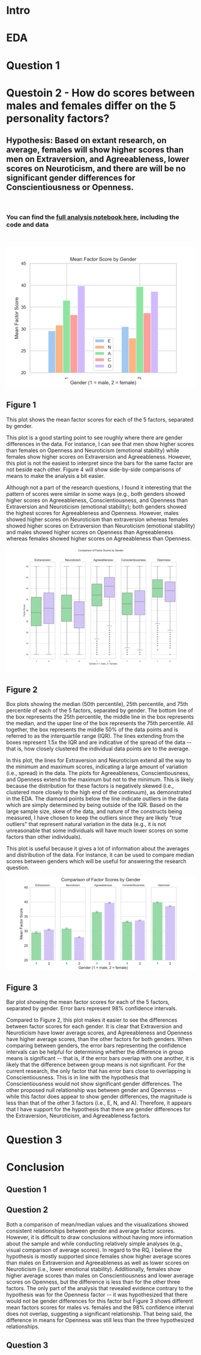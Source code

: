 # Intro

# EDA

# Question 1 

# Questoin 2 - How do scores between males and females differ on the 5 personality factors?

## **Hypothesis**: Based on extant research, on average, females will show higher scores than men on Extraversion, and Agreeableness, lower scores on Neuroticism, and there are will be no significant gender differences for Conscientiousness or Openness.
<br>

### You can find the [full analysis notebook here](./notebooks/analysis2.ipynb), including the code and data
<br>

![Barplot by gender](barbygender.png)

## **Figure 1**

This plot shows the mean factor scores for each of the 5 factors, separated by gender. 

This plot is a good starting point to see roughly where there are gender differences in the data. For instance, I can see that men show higher scores than females on Openness and Neuroticism (emotional stability) while females show higher scores on Extraversion and Agreeableness. However, this plot is not the easiest to interpret since the bars for the same factor are not beside each other. Figure 4 will show side-by-side comparisons of means to make the analysis a bit easier. 

Although not a part of the research questions, I found it interesting that the pattern of scores were similar in some ways (e.g., both genders showed higher scores on Agreeableness, Conscientiousness, and Openness than Extraversion and Neuroticism (emotional stability); both genders showed the highest scores for Agreeableness and Openness. However, males showed higher scores on Neuroticism than extraversion whereas females showed higher scores on Extraversion than Neuroticism (emotional stability) and males showed higher scores on Openness than Agreeableness whereas females showed higher scores on Agreeableness than Openness. 


![Boxplot](boxplot.png)

## **Figure 2**

Box plots showing the median (50th percentile), 25th percentile, and 75th percentile of each of the 5 factors, separated by gender. The bottom line of the box represents the 25th percentile, the middle line in the box represents the median, and the upper line of the box represents the 75th percentile. All together, the box represents the middle 50% of the data points and is referred to as the interquartile range (IQR). The lines extending from the boxes represent 1.5x the IQR and are indicative of the spread of the data -- that is, how closely clustered the individual data points are to the average. 

In this plot, the lines for Extraversion and Neuroticism extend all the way to the minimum and maximum scores, indicating a large amount of variation (i.e., spread) in the data. The plots for Agreeableness, Conscientiousness, and Openness extend to the maximum but not to the minimum. This is likely because the distribution for these factors is negatively skewed (i.e., clustered more closely to the high end of the continuum), as demonstrated in the EDA. The diamond points below the line indicate outliers in the data which are simply determined by being outside of the IQR. Based on the large sample size, skew of the data, and nature of the constructs being measured, I have chosen to keep the outliers since they are likely "true outliers" that represent natural variation in the data (e.g., it is not unreasonable that some individuals will have much lower scores on some factors than other individuals). 

This plot is useful because it gives a lot of information about the averages and distribution of the data. For instance, it can be used to compare median scores between genders which will be useful for answering the research question. 


![Barplot](barplot.png)

## **Figure 3**

Bar plot showing the mean factor scores for each of the 5 factors, separated by gender. Error bars represent 98% confidence intervals. 

Compared to Figure 2, this plot makes it easier to see the differences between factor scores for each gender. It is clear that Extraversion and Neuroticism have lower average scores, and Agreeableness and Openness have higher average scores, than the other factors for both genders. When comparing between genders, the error bars representing the confidence intervals can be helpful for determining whether the difference in group means is significant -- that is, if the error bars overlap with one another, it is likely that the difference between group means is not significant. For the current research, the only factor that has error bars close to overlapping is Conscientiousness. This is in line with the hypothesis that Conscientiousness would not show significant gender differences. The other proposed null relationship was between gender and Openness -- while this factor does appear to show gender differences, the magnitude is less than that of the other 3 factors (i.e., E, N, and A). Therefore, it appears that I have support for the hypothesis that there are gender differences for the Extraversion, Neuroticism, and Agreeableness factors. 


# Question 3


# Conclusion

## Question 1

## Question 2 

Both a comparison of mean/median values and the visualizations showed consistent relationships between gender and average factor scores. However, it is difficult to draw conclusions without having more information about the sample and while conducting relatively simple analyses (e.g., visual comparison of average scores). In regard to the RQ, I believe the hypothesis is mostly supported since females show higher average scores than males on Extraversion and Agreeableness as well as lower scores on Neuroticism (i.e., lower emotional stability). Additionally, females show higher average scores than males on Conscientiousness and lower average scores on Openness, but the difference is less than for the other three factors. The only part of the analysis that revealed evidence contrary to the hypothesis was for the Openness factor -- it was hypothesized that there would not be gender differences for this factor but Figure 3 shows different mean factors scores for males vs. females and the 98% confidence interval does not overlap, suggesting a significant relationship. That being said, the difference in means for Openness was still less than the three hypothesized relationships.

## Question 3
